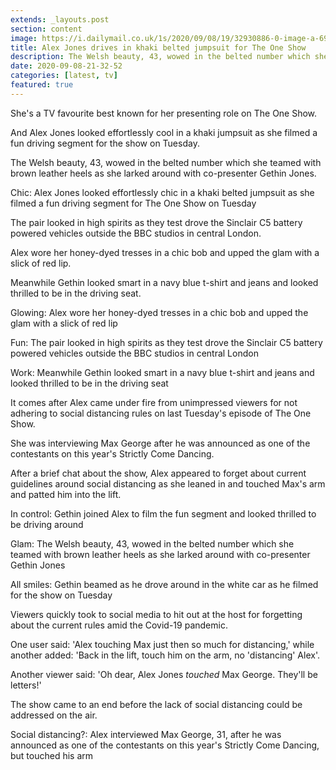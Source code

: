 ```yaml
---
extends: _layouts.post
section: content
image: https://i.dailymail.co.uk/1s/2020/09/08/19/32930886-0-image-a-69_1599591079486.jpg 
title: Alex Jones drives in khaki belted jumpsuit for The One Show 
description: The Welsh beauty, 43, wowed in the belted number which she teamed with brown leather heels as she larked around with co-presenter Gethin Jones. 
date: 2020-09-08-21-32-52 
categories: [latest, tv] 
featured: true 
--- 
```

She's a TV favourite best known for her presenting role on The One Show.

And Alex Jones looked effortlessly cool in a khaki jumpsuit as she filmed a fun driving segment for the show on Tuesday.

The Welsh beauty, 43, wowed in the belted number which she teamed with brown leather heels as she larked around with co-presenter Gethin Jones.

Chic: Alex Jones looked effortlessly chic in a khaki belted jumpsuit as she filmed a fun driving segment for The One Show on Tuesday

The pair looked in high spirits as they test drove the Sinclair C5 battery powered vehicles outside the BBC studios in central London.

Alex wore her honey-dyed tresses in a chic bob and upped the glam with a slick of red lip.

Meanwhile Gethin looked smart in a navy blue t-shirt and jeans and looked thrilled to be in the driving seat.  

Glowing: Alex wore her honey-dyed tresses in a chic bob and upped the glam with a slick of red lip

Fun: The pair looked in high spirits as they test drove the Sinclair C5 battery powered vehicles outside the BBC studios in central London

Work: Meanwhile Gethin looked smart in a navy blue t-shirt and jeans and looked thrilled to be in the driving seat

It comes after Alex came under fire from unimpressed viewers for not adhering to social distancing rules on last Tuesday's episode of The One Show.

She was interviewing Max George after he was announced as one of the contestants on this year's Strictly Come Dancing.  

After a brief chat about the show, Alex appeared to forget about current guidelines around social distancing as she leaned in and touched Max's arm and patted him into the lift.  

In control: Gethin joined Alex to film the fun segment and looked thrilled to be driving around

Glam: The Welsh beauty, 43, wowed in the belted number which she teamed with brown leather heels as she larked around with co-presenter Gethin Jones

All smiles: Gethin beamed as he drove around in the white car as he filmed for the show on Tuesday

Viewers quickly took to social media to hit out at the host for forgetting about the current rules amid the Covid-19 pandemic.

One user said: 'Alex touching Max just then so much for distancing,' while another added: 'Back in the lift, touch him on the arm, no 'distancing' Alex'. 

Another viewer said: 'Oh dear, Alex Jones *touched* Max George. They'll be letters!' 

The show came to an end before the lack of social distancing could be addressed on the air. 

Social distancing?: Alex interviewed Max George, 31, after he was announced as one of the contestants on this year's Strictly Come Dancing, but touched his arm

